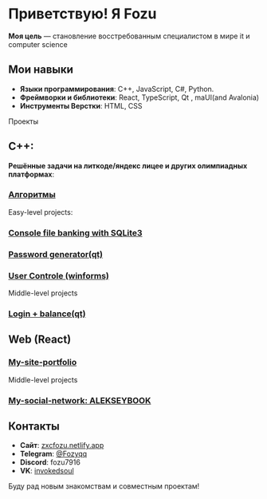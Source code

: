 # Приветствую! Я Fozu

**Моя цель** — становление восстребованным специалистом в мире it и computer science

## Мои навыки

- **Языки программирования**: C++, JavaScript, C#, Python.
- **Фреймворки и библиотеки**: React, TypeScript, Qt , maUI(and Avalonia)
- **Инструменты Верстки**: HTML, CSS

 Проекты
 
## C++:
**Решённые задачи на литкоде/яндекс лицее и других олимпиадных платформах**: 
### [Алгоритмы]([https://github.com/Fozu7916/Sql-bebe](https://github.com/Fozu7916/algorithms))
Easy-level projects:
### [Console file banking with SQLite3](https://github.com/Fozu7916/Sql-bebe)
### [Password generator(qt)](https://github.com/Fozu7916/Password-Generator-QT)
### [User Controle (winforms)](https://github.com/Fozu7916/Winforms-User-controle/tree/main)

Middle-level projects
### [Login + balance(qt)](https://github.com/Fozu7916/Login-balance-qt-)

## Web (React)

### [My-site-portfolio](https://github.com/Fozu7916/My-site-portfolio)
Middle-level projects
### [My-social-network: ALEKSEYBOOK](https://github.com/Fozu7916/xxxdiscord)




## Контакты

- **Сайт**: [zxcfozu.netlify.app](https://zxcfozu.netlify.app/)
- **Telegram**: [@Fozyqq](https://t.me/Fozyqq)
- **Discord**: fozu7916
- **VK**: [invokedsoul](https://vk.com/invokedsoul)

Буду рад новым знакомствам и совместным проектам!
